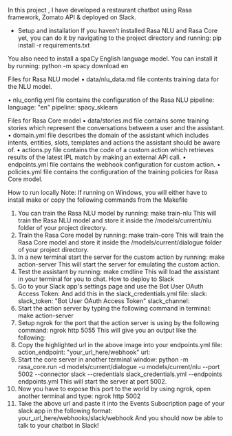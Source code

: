 In this project , I have developed a restaurant chatbot using Rasa framework, Zomato API & deployed on Slack.

- Setup and installation
If you haven’t installed Rasa NLU and Rasa Core yet, you can do it by navigating to the project directory and running:
pip install -r requirements.txt

You also need to install a spaCy English language model. You can install it by running:
python -m spacy download en

Files for Rasa NLU model
•	data/nlu_data.md file contents training data for the NLU model.

•	nlu_config.yml file contains the configuration of the Rasa NLU pipeline:
language: "en"
pipeline: spacy_sklearn

Files for Rasa Core model
•	data/stories.md file contains some training stories which represent the conversations between a user and the assistant.
•	domain.yml file describes the domain of the assistant which includes intents, entities, slots, templates and actions the assistant should be aware of.
•	actions.py file contains the code of a custom action which retrieves results of the latest IPL match by making an external API call.
•	endpoints.yml file contains the webhook configuration for custom action.
•	policies.yml file contains the configuration of the training policies for Rasa Core model.


How to run locally
Note: If running on Windows, you will either have to install make or copy the following commands from the Makefile
1.	You can train the Rasa NLU model by running:
make train-nlu
This will train the Rasa NLU model and store it inside the /models/current/nlu folder of your project directory.
2.	Train the Rasa Core model by running:
make train-core
This will train the Rasa Core model and store it inside the /models/current/dialogue folder of your project directory.
3.	In a new terminal start the server for the custom action by running:
make action-server
This will start the server for emulating the custom action.
4.	Test the assistant by running:
make cmdline
This will load the assistant in your terminal for you to chat.
How to deploy to Slack
1.	Go to your Slack app's settings page and use the Bot User OAuth Access Token:   And add this in the slack_credentials.yml file:
slack:
  slack_token: "Bot User OAuth Access Token"
  slack_channel: 
2.	Start the action server by typing the following command in terminal:
make action-server
3.	Setup ngrok for the port that the action server is using by the following command:
ngrok http 5055
This will give you an output like the following:  
4.	Copy the highlighted url in the above image into your endpoints.yml file:
action_endpoint: "your_url_here/webhook"
  url: 
5.	Start the core server in another terminal window:
python -m rasa_core.run -d models/current/dialogue -u models/current/nlu --port 5002 --connector slack --credentials slack_credentials.yml --endpoints endpoints.yml
This will start the server at port 5002.
6.	Now you have to expose this port to the world by using ngrok, open another terminal and type:
ngrok http 5002
7.	Take the above url and paste it into the Events Subscription page of your slack app in the following format:
your_url_here/webhooks/slack/webhook
  And you should now be able to talk to your chatbot in Slack!

